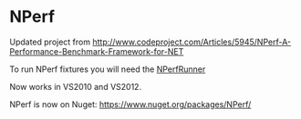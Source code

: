 NPerf
=====

Updated project from http://www.codeproject.com/Articles/5945/NPerf-A-Performance-Benchmark-Framework-for-NET

To run NPerf fixtures you will need the [NPerfRunner](https://github.com/Orcomp/NPerfRunner)

Now works in VS2010 and VS2012.

NPerf is now on Nuget: https://www.nuget.org/packages/NPerf/